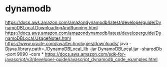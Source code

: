 # dynamodb
https://docs.aws.amazon.com/amazondynamodb/latest/developerguide/DynamoDBLocal.DownloadingAndRunning.html
https://docs.aws.amazon.com/amazondynamodb/latest/developerguide/DynamoDBLocal.UsageNotes.html
https://www.oracle.com/java/technologies/downloads/
java -Djava.library.path=./DynamoDBLocal_lib -jar DynamoDBLocal.jar -sharedDb -port 9090 -cors *
https://docs.aws.amazon.com/sdk-for-javascript/v3/developer-guide/javascript_dynamodb_code_examples.html
